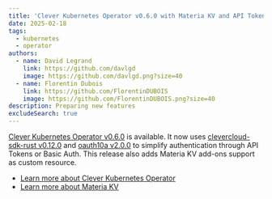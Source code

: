 ```yaml
---
title: 'Clever Kubernetes Operator v0.6.0 with Materia KV and API Tokens support'
date: 2025-02-18
tags:
  - kubernetes
  - operator
authors:
  - name: David Legrand
    link: https://github.com/davlgd
    image: https://github.com/davlgd.png?size=40
  - name: Florentin Dubois
    link: https://github.com/FlorentinDUBOIS
    image: https://github.com/FlorentinDUBOIS.png?size=40
description: Preparing new features
excludeSearch: true
---
```


[Clever Kubernetes Operator v0.6.0](https://github.com/CleverCloud/clever-kubernetes-operator/releases/tag/v0.6.0) is available. It now uses [clevercloud-sdk-rust v0.12.0](https://github.com/CleverCloud/clevercloud-sdk-rust/releases/tag/v0.12.0) and [oauth10a v2.0.0](https://github.com/CleverCloud/oauth10a-rust/releases/tag/v2.0.0) to simplify authentication through API Tokens or Basic Auth. This release also adds Materia KV add-ons support as custom resource.

- [Learn more about Clever Kubernetes Operator](/guides/kubernetes-operator)
- [Learn more about Materia KV](/doc/addons/materia-kv)
